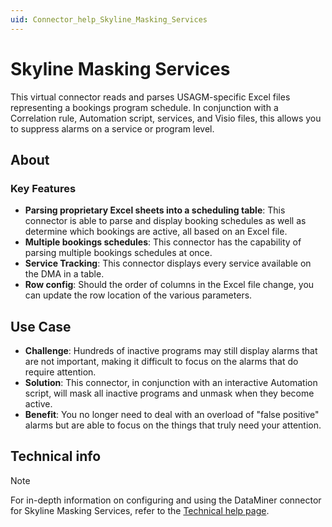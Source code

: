 ```yaml
---
uid: Connector_help_Skyline_Masking_Services
---
```


# Skyline Masking Services

This virtual connector reads and parses USAGM-specific Excel files representing a bookings program schedule. In conjunction with a Correlation rule, Automation script, services, and Visio files, this allows you to suppress alarms on a service or program level.

## About

### Key Features

- **Parsing proprietary Excel sheets into a scheduling table**: This connector is able to parse and display booking schedules as well as determine which bookings are active, all based on an Excel file.
- **Multiple bookings schedules**: This connector has the capability of parsing multiple bookings schedules at once.
- **Service Tracking**: This connector displays every service available on the DMA in a table.
- **Row config**: Should the order of columns in the Excel file change, you can update the row location of the various parameters.

## Use Case

- **Challenge**: Hundreds of inactive programs may still display alarms that are not important, making it difficult to focus on the alarms that do require attention.
- **Solution**: This connector, in conjunction with an interactive Automation script, will mask all inactive programs and unmask when they become active.
- **Benefit**: You no longer need to deal with an overload of "false positive" alarms but are able to focus on the things that truly need your attention.

## Technical info

> [!NOTE]
> For in-depth information on configuring and using the DataMiner connector for Skyline Masking Services, refer to the [Technical help page](xref:Connector_help_Skyline_Masking_Services_Technical).
